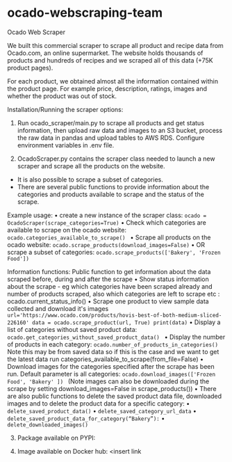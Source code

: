 # ocado-webscraping-team

Ocado Web Scraper

We built this commercial scraper to scrape all product and recipe data from Ocado.com, an online supermarket. The website holds thousands of products and hundreds of recipes and we scraped all of this data (+75K product pages).

For each product, we obtained almost all the information contained within the product page. For example price, description, ratings, images and whether the product was out of stock. 

Installation/Running the scraper options:


1) Run ocado_scraper/main.py to scrape all products and get status information, then upload raw data and images to an S3 bucket, process the raw data in pandas and upload tables to AWS RDS. Configure environment variables in .env file. 

2) OcadoScraper.py contains the scraper class needed to launch a new scraper and scrape all the products on the website. 
 - It is also possible to scrape a subset of categories.
 - There are several public functions to provide information about the categories and products available to scrape and the status of the scrape.


Example usage: 
	•	create a new instance of the scraper class: 
     	``` ocado = OcadoScraper(scrape_categories=True) ```
	•	Check which categories are available to scrape on the ocado website: 
     	```ocado.categories_available_to_scrape() ```
	•	Scrape all products on the ocado website: 
     	```ocado.scrape_products(download_images=False)```
	•	OR scrape a subset of categories: 
     	```ocado.scrape_products(['Bakery', 'Frozen Food'])```

Information functions:
Public function to get information about the data scraped before, during and after the scrape
	•	Show status information about the scrape - eg which categories have been scraped already and number of products scraped, also which categories are left to scrape etc : ocado.current_status_info()
	•	Scrape one product to view sample data collected and download it's images
		```url='https://www.ocado.com/products/hovis-best-of-both-medium-sliced-226160'
		   data = ocado.scrape_product(url, True)
		   print(data)```
	•	Display a list of categories without saved product data: ```ocado.get_categories_without_saved_product_data() ```
	•	Display the number of products in each category: ```ocado.number_of_products_in_categories() ``` Note this may be from saved data so if this is the  		     case and we want to get the latest data run categories_available_to_scrape(from_file=False)
	•	Download images for the categories specified after the scrape has been run. Default parameter is all categories: 
	        ```ocado.download_images(['Frozen Food', 'Bakery' ]) ``` (Note images can also be downloaded during the scrape by setting download_images=False in 		   scrape_products())
	•	There are also public functions to delete the saved product data file, downloaded images and to delete the product data for a specific category:
	•	```delete_saved_product_data()```
	•	```delete_saved_category_url_data```
	•	```delete_saved_product_data_for_category(“Bakery”):```
	•	```delete_downloaded_images()```


3) Package available on PYPI:  <insert link>

4) Image available on Docker hub: <insert link






